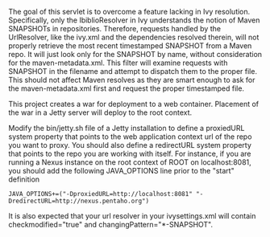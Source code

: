 The goal of this servlet is to overcome a feature lacking in Ivy resolution.  Specifically, only the IbiblioResolver in
Ivy understands the notion of Maven SNAPSHOTs in repositories.  Therefore, requests handled by the UrlResolver, like the
ivy.xml and the dependencies resolved therein, will not properly retrieve the most recent timestamped SNAPSHOT from a
Maven repo.  It will just look only for the SNAPSHOT by name, without consideration for the maven-metadata.xml.  This
filter will examine requests with SNAPSHOT in the filename and attempt to dispatch them to the proper file.  This should
not affect Maven resolves as they are smart enough to ask for the maven-metadata.xml first and request the proper
timestamped file.

This project creates a war for deployment to a web container.  Placement of the war in a Jetty server will deploy to the
root context.

Modify the bin/jetty.sh file of a Jetty installation to define a proxiedURL system property that points to the
web application context url of the repo you want to proxy.  You should also define a redirectURL system property
that points to the repo you are working with itself.  For instance, if you are running a Nexus instance on the root
context of ROOT on localhost:8081, you should add the following JAVA_OPTIONS line prior to the "start" definition

```
JAVA_OPTIONS+=("-DproxiedURL=http://localhost:8081" "-DredirectURL=http://nexus.pentaho.org")
```

It is also expected that your url resolver in your ivysettings.xml will contain checkmodified="true" and
changingPattern="*-SNAPSHOT".